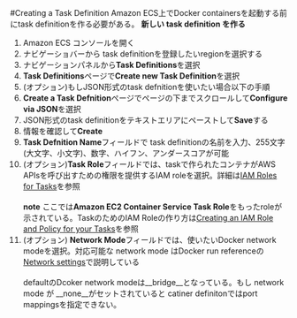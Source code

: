 #Creating a Task Definition
Amazon ECS上でDocker containersを起動する前にtask definitionを作る必要がある。
**新しい task definition を作る**
1. Amazon ECS コンソールを開く
2. ナビゲーショバーから task definitionを登録したいregionを選択する
3. ナビゲーションパネルから**Task Definitions**を選択
4. **Task Definitions**ページで**Create new Task Definition**を選択
5. (オプション)もしJSON形式のtask defnitionを使いたい場合以下の手順
  6. **Create a Task Defnition**ページでページの下までスクロールして**Configure via JSON**を選択
  7. JSON形式のtask definitionをテキストエリアにペーストして**Save**する
  8. 情報を確認して**Create**
6. **Task Defnition Name**フィールドで task definitionの名前を入力、255文字(大文字、小文字)、数字、ハイフン、アンダースコアが可能
7. (オプション)**Task Role**フィールドでは、taskで作られたコンテナがAWS APIsを呼び出すための権限を提供するIAM roleを選択。詳細は[IAM Roles for Tasks](http://docs.aws.amazon.com/AmazonECS/latest/developerguide/task-iam-roles.html)を参照<br /><br />
**note** ここでは**Amazon EC2 Container Service Task Role**をもったroleが示されている。TaskのためのIAM Roleの作り方は[Creating an IAM Role and Policy for your Tasks](http://docs.aws.amazon.com/AmazonECS/latest/developerguide/task-iam-roles.html#create_task_iam_policy_and_role)を参照
8. (オプション) **Network Mode**フィールドでは、使いたいDocker network modeを選択。対応可能な network mode はDocker run referenceの[Network settings](https://docs.docker.com/engine/reference/run/#/network-settings)で説明している<br /><br />
defaultのDcoker network modeは__bridge__となっている。もし network mode が __none__がセットされていると catiner definitonではport mappingsを指定できない。
